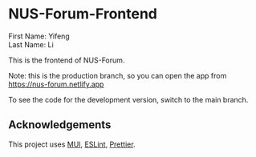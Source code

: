 # NUS-Forum-Frontend

First Name: Yifeng  
Last Name: Li

This is the frontend of NUS-Forum.

Note: this is the production branch, so you can open the app from https://nus-forum.netlify.app

To see the code for the development version, switch to the main branch.

## Acknowledgements

This project uses [MUI](https://mui.com/),
[ESLint](https://eslint.org/), [Prettier](https://prettier.io/).
